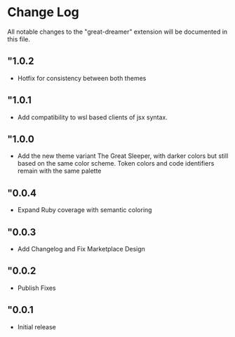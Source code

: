 # Change Log

All notable changes to the "great-dreamer" extension will be documented in this file.

## "1.0.2

- Hotfix for consistency between both themes

## "1.0.1

- Add compatibility to wsl based clients of jsx syntax.

## "1.0.0

- Add the new theme variant The Great Sleeper, with darker colors but still based on the same color scheme. Token colors and code identifiers remain with the same palette

## "0.0.4

- Expand Ruby coverage with semantic coloring

## "0.0.3

- Add Changelog and Fix Marketplace Design

## "0.0.2

- Publish Fixes

## "0.0.1

- Initial release
